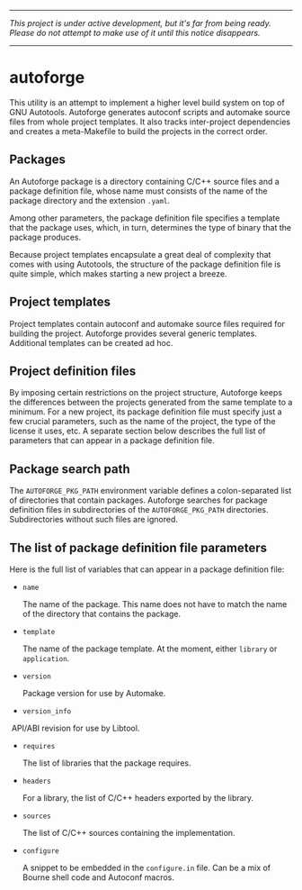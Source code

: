 ----

_This project is under active development, but it's far from being ready.
Please do not attempt to make use of it until this notice disappears._

----

# autoforge

This utility is an attempt to implement a higher level build system on
top of GNU Autotools. Autoforge generates autoconf scripts and automake
source files from whole project templates. It also tracks inter-project
dependencies and creates a meta-Makefile to build the projects in the
correct order.

## Packages

An Autoforge package is a directory containing C/C++ source files and a
package definition file, whose name must consists of the name of the
package directory and the extension `.yaml`.

Among other parameters, the package definition file specifies a template
that the package uses, which, in turn, determines the type of binary
that the package produces.

Because project templates encapsulate a great deal of complexity that
comes with using Autotools, the structure of the package definition file
is quite simple, which makes starting a new project a breeze.

## Project templates

Project templates contain autoconf and automake source files required
for building the project. Autoforge provides several generic templates.
Additional templates can be created ad hoc.

## Project definition files

By imposing certain restrictions on the project structure, Autoforge
keeps the differences between the projects generated from the same
template to a minimum. For a new project, its package definition file
must specify just a few crucial parameters, such as the name of the
project, the type of the license it uses, etc. A separate section
below describes the full list of parameters that can appear in a
package definition file.

## Package search path

The `AUTOFORGE_PKG_PATH` environment variable defines a colon-separated
list of directories that contain packages.  Autoforge searches for
package definition files in subdirectories of the `AUTOFORGE_PKG_PATH`
directories. Subdirectories without such files are ignored.

## The list of package definition file parameters

Here is the full list of variables that can appear in a package
definition file:

- `name`

  The name of the package. This name does not have to match the name
  of the directory that contains the package.

- `template`

  The name of the package template. At the moment, either `library` or
  `application`.

- `version`

  Package version for use by Automake.

- `version_info`

  API/ABI revision for use by Libtool.

- `requires`

  The list of libraries that the package requires.

- `headers`

  For a library, the list of C/C++ headers exported by the library.

- `sources`

  The list of C/C++ sources containing the implementation.

- `configure`

  A snippet to be embedded in the `configure.in` file. Can be a mix of
  Bourne shell code and Autoconf macros.
